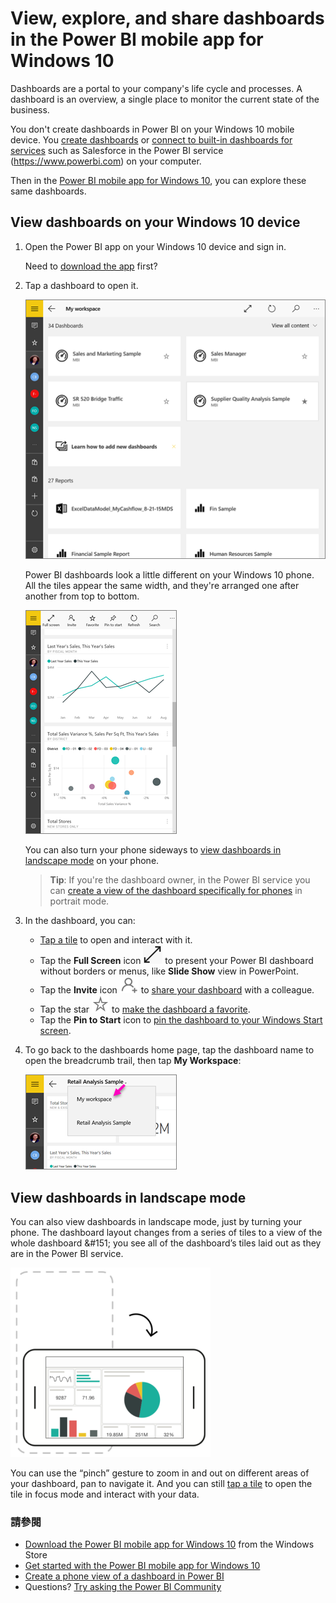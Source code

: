 <properties 
   pageTitle="Dashboards in the Power BI mobile app for Windows 10"
   description="Dashboards are a portal to your company's life cycle. Learn how you can view, explore, and share your dashboards in the Power BI mobile app for Windows 10"
   services="powerbi" 
   documentationCenter="" 
   authors="maggiesMSFT" 
   manager="mblythe" 
   backup=""
   editor=""
   tags=""
   qualityFocus="complete"
   qualityDate="09/28/2016"/>
 
<tags
   ms.service="powerbi"
   ms.devlang="NA"
   ms.topic="article"
   ms.tgt_pltfrm="NA"
   ms.workload="powerbi"
   ms.date="09/28/2016"
   ms.author="maggies"/>

# View, explore, and share dashboards in the Power BI mobile app for Windows 10  

Dashboards are a portal to your company's life cycle and processes. A dashboard is an overview, a single place to monitor the current state of the business. 

You don't create dashboards in Power BI on your Windows 10 mobile device. You <bpt id="p1">[</bpt>create dashboards<ept id="p1">](powerbi-service-dashboards.md)</ept> or <bpt id="p2">[</bpt>connect to built-in dashboards for services<ept id="p2">](powerbi-content-packs-services.md)</ept> such as Salesforce in the Power BI service (<bpt id="p3">[</bpt>https://www.powerbi.com<ept id="p3">](https://www.powerbi.com)</ept>) on your computer.

Then in the <bpt id="p1">[</bpt>Power BI mobile app for Windows 10<ept id="p1">](powerbi-mobile-win10phone-app-get-started.md)</ept>, you can explore these same dashboards.

## View dashboards on your Windows 10 device  
1.  Open the Power BI app on your Windows 10 device and sign in.

    Need to <bpt id="p1">[</bpt>download the app<ept id="p1">](http://go.microsoft.com/fwlink/?LinkID=526478)</ept> first?

2.  Tap a dashboard to open it.   

    ![](media/powerbi-mobile-dashboards-in-the-win10phone-app/power-bi-windows-10-device-dashboard-home.png)

    Power BI dashboards look a little different on your Windows 10 phone. All the tiles appear the same width, and they're arranged one after another from top to bottom.

    ![](media/powerbi-mobile-dashboards-in-the-win10phone-app/power-bi-windows-10-dashboard-0928.png)

     You can also turn your phone sideways to <bpt id="p1">[</bpt>view dashboards in landscape mode<ept id="p1">](#view-dashboards-in-landscape-mode)</ept> on your phone.

    ><bpt id="p1">**</bpt>Tip<ept id="p1">**</ept>: If you're the dashboard owner, in the Power BI service you can <bpt id="p2">[</bpt>create a view of the dashboard specifically for phones<ept id="p2">](powerbi-service-create-dashboard-phone-view.md)</ept> in portrait mode. 

5.  In the dashboard, you can:

    -   <bpt id="p1">[</bpt>Tap a tile<ept id="p1">](powerbi-mobile-tiles-in-the-win10phone-app.md)</ept> to open and interact with it.
    -   Tap the <bpt id="p1">**</bpt>Full Screen<ept id="p1">**</ept> icon <ph id="ph1">![](media/powerbi-mobile-dashboards-in-the-win10phone-app/power-bi-windows-10-full-screen-icon.png)</ph> to present your Power BI dashboard without borders or menus, like <bpt id="p2">**</bpt>Slide Show<ept id="p2">**</ept> view in PowerPoint.
    -   Tap the <bpt id="p1">**</bpt>Invite<ept id="p1">**</ept> icon <ph id="ph1">![](media/powerbi-mobile-dashboards-in-the-win10phone-app/PBI_Andr_InviteIcon.png)</ph> to <bpt id="p2">[</bpt>share your dashboard<ept id="p2">](powerbi-mobile-share-a-dashboard-from-the-win10phone-app.md)</ept> with a colleague.
    -   Tap the star <ph id="ph1">![](media/powerbi-mobile-dashboards-in-the-win10phone-app/power-bi-mobile-not-favorite-icon.png)</ph> to <bpt id="p1">[</bpt>make the dashboard a favorite<ept id="p1">](powerbi-mobile-favorites.md)</ept>.
    -   Tap the <bpt id="p1">**</bpt>Pin to Start<ept id="p1">**</ept> icon to <bpt id="p2">[</bpt>pin the dashboard to your Windows Start screen<ept id="p2">](powerbi-mobile-pin-dashboard-from-win10phone-app.md)</ept>. 
    

6.  To go back to the dashboards home page, tap the dashboard name to open the breadcrumb trail, then tap <bpt id="p1">**</bpt>My Workspace<ept id="p1">**</ept>:
   
     ![](media/powerbi-mobile-dashboards-in-the-win10phone-app/power-bi-windows-10-dashboard-breadcrumb.png)

## View dashboards in landscape mode
You can also view dashboards in landscape mode, just by turning your phone. The dashboard layout changes from a series of tiles to a view of the whole dashboard &amp;#151; you see all of the dashboard’s tiles laid out as they are in the Power BI service.

![](media/powerbi-mobile-dashboards-in-the-win10phone-app/PBI_iPh_Landscape.png)

You can use the “pinch” gesture to zoom in and out on different areas of your dashboard, pan to navigate it. And you can still <bpt id="p1">[</bpt>tap a tile<ept id="p1">](powerbi-mobile-tiles-in-the-win10phone-app.md)</ept> to open the tile in focus mode and interact with your data.

### 請參閱  
- <bpt id="p1">[</bpt>Download the Power BI mobile app for Windows 10<ept id="p1">](http://go.microsoft.com/fwlink/?LinkID=526478)</ept> from the Windows Store  
- [Get started with the Power BI mobile app for Windows 10](powerbi-mobile-win10phone-app-get-started.md)  
- [Create a phone view of a dashboard in Power BI](powerbi-service-create-dashboard-phone-view.md)
- Questions? [Try asking the Power BI Community](http://community.powerbi.com/)